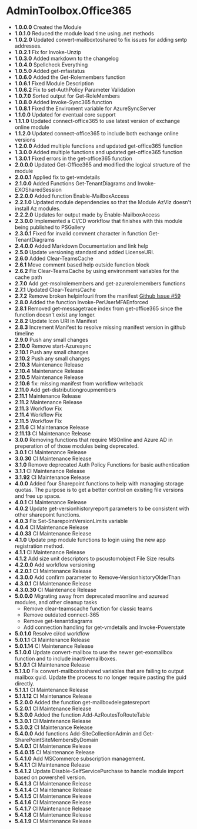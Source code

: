 # **AdminToolbox.Office365**

* **1.0.0.0** Created the Module
* **1.0.1.0** Reduced the module load time using .net methods
* **1.0.2.0** Updated convert-mailboxtoshared to fix issues for adding smtp addresses.
* **1.0.2.1** Fix for Invoke-Unzip
* **1.0.3.0** Added markdown to the changelog
* **1.0.4.0** Spellcheck Everything
* **1.0.5.0** Added get-mfastatus
* **1.0.6.0** Added the Get-Rolemembers function
* **1.0.6.1** Fixed Module Description
* **1.0.6.2** Fix to set-AuthPolicy Parameter Validation
* **1.0.7.0** Sorted output for Get-RoleMembers
* **1.0.8.0** Added Invoke-Sync365 function
* **1.0.8.1** Fixed the Enviroment variable for AzureSyncServer
* **1.1.0.0** Updated for eventual core support
* **1.1.1.0** Updated connect-office365 to use latest version of exchange online module
* **1.1.2.0** Updated connect-office365 to include both exchange online versions
* **1.2.0.0** Added multiple functions and updated get-office365 function
* **1.3.0.0** Added multiple functions and updated get-office365 function
* **1.3.0.1** Fixed errors in the get-office365 function
* **2.0.0.0** Updated Get-Office365 and modified the logical structure of the module
* **2.0.0.1** Applied fix to get-vmdetails
* **2.1.0.0** Added Functions Get-TenantDiagrams and Invoke-EXOSharedSession
* **2.2.0.0** Added function Enable-MailboxAccess
* **2.2.1.0** Updated module dependencies so that the Module AzViz doesn't install Az modules.
* **2.2.2.0** Updates for output made by Enable-MailboxAccess
* **2.3.0.0** Implemented a CI/CD workflow that finishes with this module being published to PSGallery
* **2.3.0.1** Fixed for invalid comment character in function Get-TenantDiagrams
* **2.4.0.0** Added Markdown Documentation and link help
* **2.5.0** Update versioning standard and added LicenseURI.
* **2.6.0** Added Clear-TeamsCache
* **2.6.1** Move comment based help outside function block
* **2.6.2** Fix Clear-TeamsCache by using environment variables for the cache path
* **2.7.0** Add get-msolrolemembers and get-azurerolemembers functions
* **2.7.1** Updated Clear-TeamsCache
* **2.7.2** Remove broken helpinfouri from the manifest [Github Issue #59](https://github.com/TheTaylorLee/AdminToolbox/issues/59)
* **2.8.0** Added the function Invoke-PerUserMFAEnforced
* **2.8.1** Removed get-messagetrace index from get-office365 since the function doesn't exist any longer.
* **2.8.2** Update Icon URI in Manifest
* **2.8.3** Increment Manifest to resolve missing manifest version in github timeline
* **2.9.0** Push any small changes
* **2.10.0** Remove start-Azuresync
* **2.10.1** Push any small changes
* **2.10.2** Push any small changes
* **2.10.3** Maintenance Release
* **2.10.4** Maintenance Release
* **2.10.5** Maintenance Release
* **2.10.6** fix: missing manifest from workflow writeback
* **2.11.0** Add get-distributiongroupmembers
* **2.11.1** Maintenance Release
* **2.11.2** Maintenance Release
* **2.11.3** Workflow Fix
* **2.11.4** Workflow Fix
* **2.11.5** Workflow Fix
* **2.11.6** CI Maintenance Release
* **2.11.13** CI Maintenance Release
* **3.0.0** Removing functions that require MSOnline and Azure AD in preperation of of those modules being deprecated.
* **3.0.1** CI Maintenance Release
* **3.0.30** CI Maintenance Release
* **3.1.0** Remove deprecated Auth Policy Functions for basic authentication
* **3.1.1** CI Maintenance Release
* **3.1.92** CI Maintenance Release
* **4.0.0** Added four Sharepoint functions to help with managing storage quotas. The purpose is to get a better control on existing file versions and free up space.
* **4.0.1** CI Maintenance Release
* **4.0.2** Update get-versionhistoryreport parameters to be consistent with other sharepoint functions.
* **4.0.3** Fix Set-SharepointVersionLimits variable
* **4.0.4** CI Maintenance Release
* **4.0.33** CI Maintenance Release
* **4.1.0** Update pnp module functions to login using the new app registration method.
* **4.1.1** CI Maintenance Release
* **4.1.2** Add size unit descriptors to pscustomobject File Size results
* **4.2.0.0** Add workflow versioning
* **4.2.0.1** CI Maintenance Release
* **4.3.0.0** Add confirm parameter to Remove-VersionhistoryOlderThan
* **4.3.0.1** CI Maintenance Release
* **4.3.0.30** CI Maintenance Release
* **5.0.0.0** Migrating away from deprecated msonline and azuread modules, and other cleanup tasks
     - Remove clear-teamscache function for classic teams
     - Remove outdated connect-365
     - Remove get-tenantdiagrams
     - Add connection handling for get-vmdetails and Invoke-Powerstate
* **5.0.1.0** Resolve ci/cd workflow
* **5.0.1.1** CI Maintenance Release
* **5.0.1.14** CI Maintenance Release
* **5.1.0.0** Update convert-mailbox to use the newer get-exomailbox function and to include inactivemailboxes.
* **5.1.0.1** CI Maintenance Release
* **5.1.1.0** Fix convert-mailboxtoshared variables that are failing to output mailbox guid. Update the process to no longer require pasting the guid directly.
* **5.1.1.1** CI Maintenance Release
* **5.1.1.12** CI Maintenance Release
* **5.2.0.0** Added the function get-mailboxdelegatesreport
* **5.2.0.1** CI Maintenance Release
* **5.3.0.0** Added the function Add-AzRoutesToRouteTable
* **5.3.0.1** CI Maintenance Release
* **5.3.0.2** CI Maintenance Release
* **5.4.0.0** Add functions Add-SiteCollectionAdmin and Get-SharePointSiteMembersByDomain
* **5.4.0.1** CI Maintenance Release
* **5.4.0.15** CI Maintenance Release
* **5.4.1.0** Add MSCommerce subscription management.
* **5.4.1.1** CI Maintenance Release
* **5.4.1.2** Update Disable-SelfServicePurchase to handle module import based on powershell version.
* **5.4.1.3** CI Maintenance Release
* **5.4.1.4** CI Maintenance Release
* **5.4.1.5** CI Maintenance Release
* **5.4.1.6** CI Maintenance Release
* **5.4.1.7** CI Maintenance Release
* **5.4.1.8** CI Maintenance Release
* **5.4.1.9** CI Maintenance Release